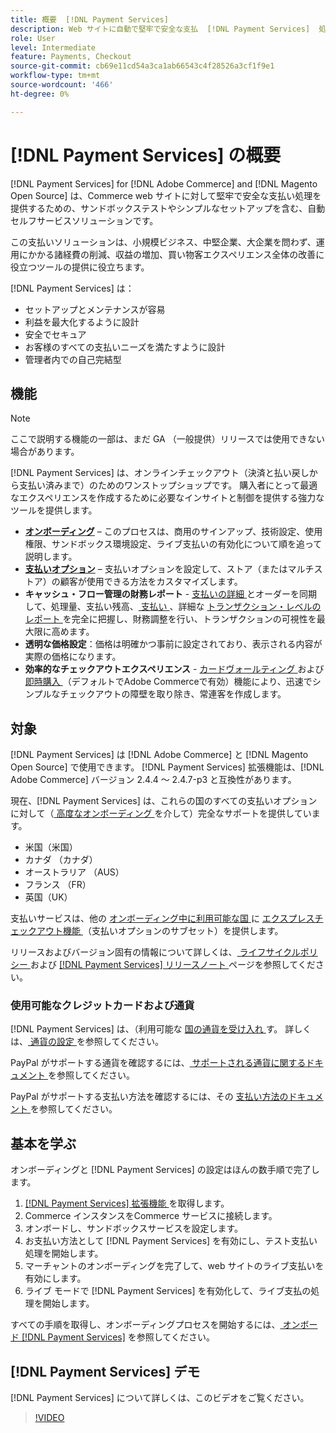 ```yaml
---
title: 概要  [!DNL Payment Services]
description: Web サイトに自動で堅牢で安全な支払  [!DNL Payment Services]  処理ソリューションをインストールして使用する方法について説明  [!DNL Adobe Commerce]  ま  [!DNL Magento Open Source] 。
role: User
level: Intermediate
feature: Payments, Checkout
source-git-commit: cb69e11cd54a3ca1ab66543c4f28526a3cf1f9e1
workflow-type: tm+mt
source-wordcount: '466'
ht-degree: 0%

---
```


# [!DNL Payment Services] の概要

[!DNL Payment Services] for [!DNL Adobe Commerce] and [!DNL Magento Open Source] は、Commerce web サイトに対して堅牢で安全な支払い処理を提供するための、サンドボックステストやシンプルなセットアップを含む、自動セルフサービスソリューションです。

この支払いソリューションは、小規模ビジネス、中堅企業、大企業を問わず、運用にかかる諸経費の削減、収益の増加、買い物客エクスペリエンス全体の改善に役立つツールの提供に役立ちます。

[!DNL Payment Services] は：

* セットアップとメンテナンスが容易
* 利益を最大化するように設計
* 安全でセキュア
* お客様のすべての支払いニーズを満たすように設計
* 管理者内での自己完結型

## 機能

>[!NOTE]
>
>ここで説明する機能の一部は、まだ GA （一般提供）リリースでは使用できない場合があります。

[!DNL Payment Services] は、オンラインチェックアウト（決済と払い戻しから支払い済みまで）のためのワンストップショップです。 購入者にとって最適なエクスペリエンスを作成するために必要なインサイトと制御を提供する強力なツールを提供します。

* [**オンボーディング**](onboard.md) – このプロセスは、商用のサインアップ、技術設定、使用権限、サンドボックス環境設定、ライブ支払いの有効化について順を追って説明します。
* [**支払いオプション**](payments-options.md) – 支払いオプションを設定して、ストア（またはマルチストア）の顧客が使用できる方法をカスタマイズします。
* **キャッシュ・フロー管理の財務レポート** - [ 支払いの詳細 ](order-payment-status.md) とオーダーを同期して、処理量、支払い残高、[ 支払い ](payouts.md)、詳細な [ トランザクション・レベルのレポート ](transactions.md) を完全に把握し、財務調整を行い、トランザクションの可視性を最大限に高めます。
* **透明な価格設定**：価格は明確かつ事前に設定されており、表示される内容が実際の価格になります。
* **効率的なチェックアウトエクスペリエンス** - [ カードヴォールティング ](vaulting.md) および [ 即時購入 ](https://experienceleague.adobe.com/docs/commerce-admin/stores-sales/point-of-purchase/checkout-instant-purchase.html) （デフォルトでAdobe Commerceで有効）機能により、迅速でシンプルなチェックアウトの障壁を取り除き、常連客を作成します。

## 対象

[!DNL Payment Services] は [!DNL Adobe Commerce] と [!DNL Magento Open Source] で使用できます。 [!DNL Payment Services] 拡張機能は、[!DNL Adobe Commerce] バージョン 2.4.4 ～ 2.4.7-p3 と互換性があります。

現在、[!DNL Payment Services] は、これらの国のすべての支払いオプションに対して（[ 高度なオンボーディング ](../payment-services/production.md#advanced-onboarding) を介して）完全なサポートを提供しています。

* 米国（米国）
* カナダ （カナダ）
* オーストラリア （AUS）
* フランス （FR）
* 英国（UK）

支払いサービスは、他の [ オンボーディング中に利用可能な国 ](../payment-services/payments-options.md) に [ エクスプレスチェックアウト機能 ](../payment-services/production.md#complete-merchant-onboarding) （支払いオプションのサブセット）を提供します。

リリースおよびバージョン固有の情報について詳しくは、[ ライフサイクルポリシー ](https://experienceleague.adobe.com/docs/commerce-operations/release/planning/lifecycle-policy.html) および [[!DNL Payment Services]  リリースノート ](release-notes.md) ページを参照してください。

### 使用可能なクレジットカードおよび通貨

[!DNL Payment Services] は、（利用可能な [ 国の通貨を受け入れ ](#availability) す。 詳しくは、[ 通貨の設定 ](https://experienceleague.adobe.com/docs/commerce-admin/stores-sales/site-store/currency/currency-configuration.html) を参照してください。

PayPal がサポートする通貨を確認するには、[ サポートされる通貨に関するドキュメント ](https://developer.paypal.com/docs/reports/reference/paypal-supported-currencies/) を参照してください。

PayPal がサポートする支払い方法を確認するには、その [ 支払い方法のドキュメント ](https://developer.paypal.com/docs/checkout/payment-methods/) を参照してください。

## 基本を学ぶ

オンボーディングと [!DNL Payment Services] の設定はほんの数手順で完了します。

1. [[!DNL Payment Services]  拡張機能 ](install.md) を取得します。
1. Commerce インスタンスをCommerce サービスに接続します。
1. オンボードし、サンドボックスサービスを設定します。
1. お支払い方法として [!DNL Payment Services] を有効にし、テスト支払い処理を開始します。
1. マーチャントのオンボーディングを完了して、web サイトのライブ支払いを有効にします。
1. ライブ モードで [!DNL Payment Services] を有効化して、ライブ支払の処理を開始します。

すべての手順を取得し、オンボーディングプロセスを開始するには、[ オンボード  [!DNL Payment Services]](onboard.md) を参照してください。

## [!DNL Payment Services] デモ

[!DNL Payment Services] について詳しくは、このビデオをご覧ください。

>[!VIDEO](https://video.tv.adobe.com/v/343990?quality=12)
